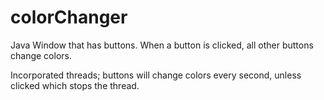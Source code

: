 # colorChanger
Java Window that has buttons. When a button is clicked, all other buttons change colors.

Incorporated threads; buttons will change colors every second, unless clicked which stops the thread.
